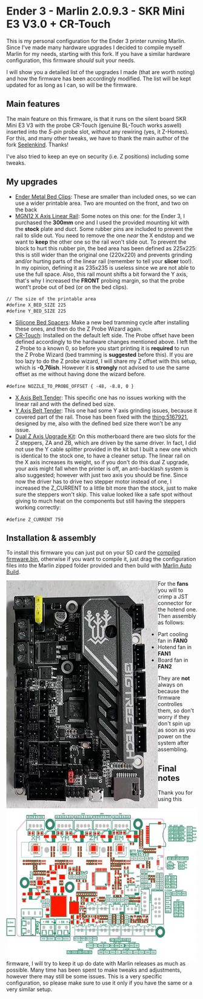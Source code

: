 # Ender 3 - Marlin 2.0.9.3 - SKR Mini E3 V3.0 + CR-Touch
This is my personal configuration for the Ender 3 printer running Marlin. Since I've made many hardware upgrades I decided to compile myself Marlin for my needs, starting with this fork. If you have a similar hardware configuration, this firmware *should* suit your needs.

I will show you a detailed list of the upgrades I made (that are worth noting) and how the firmware has been accordingly modified. The list will be kept updated for as long as I can, so will be the firmware.

## Main features
The main feature on this firmware, is that it runs on the silent board SKR Mini E3 V3 with the probe CR-Touch (genuine BL-Touch works aswell) inserted into the *5-pin* probe slot, *without* any rewiring (yes, it Z-Homes). For this, and many other tweaks, we have to thank the main author of the fork [Seelenkind](https://github.com/Seelenkind/BIGTREETECH-SKR-mini-E3). Thanks!

I've also tried to keep an eye on security (i.e. Z positions) including some tweaks.

## My upgrades
- [Ender Metal Bed Clips](https://www.amazon.it/gp/product/B08PZKGJTR/ref=ppx_yo_dt_b_asin_title_o03_s00?psc=1):
These are smaller than included ones, so we can use a wider printable area. Two are mounted on the front, and two on the back
- [MGN12 X Axis Linear Rail](https://www.amazon.it/gp/product/B08G157G7C/ref=ppx_yo_dt_b_asin_title_o02_s00?ie=UTF8&psc=1):
Some notes on this one: for the Ender 3, I purchased the **300mm** one and I used the provided mounting kit with the **stock** plate and duct. Some rubber pins are included to prevent the rail to slide out. You need to remove the one *near* the X endstop and we want to **keep** the other one so the rail won't slide out. 
To prevent the block to hurt this rubber pin, the bed area has been defined as 225x225: this is still wider than the original one (220x220) and prevents grinding and/or hurting parts of the linear rail (remember to tell your **slicer** too!). In my opinion, defining it as 235x235 is useless since we are not able to use the full space.
Also, this rail mount shifts a bit forward the Y axis, that's why I increased the **FRONT** probing margin, so that the probe wont't probe out of bed (or on the bed clips).

``` 
// The size of the printable area
#define X_BED_SIZE 225
#define Y_BED_SIZE 225 
```

- [Silicone Bed Spacers](https://www.amazon.it/gp/product/B092V92JKS/ref=ppx_yo_dt_b_asin_title_o00_s00?ie=UTF8&psc=1):
Make a new bed tramming cycle after installing these ones, and then do the Z Probe Wizard again.
- [CR-Touch](https://www.amazon.it/gp/product/B097LD78NT/ref=ppx_yo_dt_b_asin_title_o03_s01?ie=UTF8&psc=1):
Installed on the default left side. The Probe offset have been defined accordingly to the hardware changes mentioned above. I left the Z Probe to a known 0, so before you start printing it is **required** to run the Z Probe Wizard (bed tramming is **suggested** before this). If you are too lazy to do the Z probe wizard, I will share my Z offset with this setup, which is **-0,76ish**. However it is **strongly** not advised to use the same offset as me without having done the wizard before.

`
#define NOZZLE_TO_PROBE_OFFSET { -48, -8.8, 0 }
`

- [X Axis Belt Tender](https://www.amazon.it/gp/product/B08DRHFJ7V/ref=ppx_yo_dt_b_asin_title_o03_s00?ie=UTF8&psc=1):
This specific one has no issues working with the linear rail and with the defined bed size.
- [Y Axis Belt Tender](https://www.amazon.it/gp/product/B08JH9XVF4/ref=ppx_yo_dt_b_asin_title_o02_s00?ie=UTF8&psc=1):
This one had some Y axis grinding issues, because it covered part of the rail. Those has been fixed with the [thing:5167921](https://www.thingiverse.com/thing:5167921), designed by me, also with the defined bed size there won't be any issue.
- [Dual Z Axis Upgrade Kit](https://www.amazon.it/gp/product/B094F2LXS6/ref=ppx_yo_dt_b_asin_image_o00_s01?psc=1):
On this motherboard there are two slots for the Z steppers, ZA and ZB, which are driven by the same driver. In fact, I did not use the Y cable splitter provided in the kit but I built a new one which is identical to the stock one, to have a cleaner setup. The linear rail on the X axis increases its weight, so if you don't do this dual Z upgrade, your axis might fall when the printer is off, an anti-backlash system is also suggested; however with just two axis you should be fine. Since now the driver has to drive two stepper motor instead of one, I increased the Z_CURRENT to a little bit more than the stock, just to make sure the steppers won't skip. This value looked like a safe spot without giving to much heat on the components but still having the steppers working correctly:

`
#define Z_CURRENT 750
`

## Installation & assembly
To install this firmware you can just put on your SD card the [compiled firmware.bin](https://github.com/TheGITofTeo997/BIGTREETECH-SKR-mini-E3/releases/latest), otherwise if you want to compile it, just drag the configuration files into the Marlin zipped folder provided and then build with [Marlin Auto Build](https://marlinfw.org/docs/basics/auto_build_marlin.html).

<img src="https://github.com/TheGITofTeo997/BIGTREETECH-SKR-mini-E3/blob/6128b8d25788506257fd31cc91030b20c0038248/skr3.jpg" width="400" height="600" align="left">
<img src="https://github.com/TheGITofTeo997/BIGTREETECH-SKR-mini-E3/blob/df7a8aa43e7699dc8814807b12cfffa51cc6e252/skr_schema.jpg" width="550" height="400" align="right">

For the **fans** you will to crimp a JST connector for the hotend one. Then assembly as follows:
- Part cooling fan in **FAN0**
- Hotend fan in **FAN1**
- Board fan in **FAN2**

They are **not** always on because the firmware controlles them, so don't worry if they don't spin up as soon as you power on the system after assembling.

## Final notes
Thank you for using this firmware, I will try to keep it up do date with Marlin releases as much as possible. Many time has been spent to make tweaks and adjustments, however there may still be some issues. This is a very specific configuration, so please make sure to use it only if you have the same or a very similar setup.

